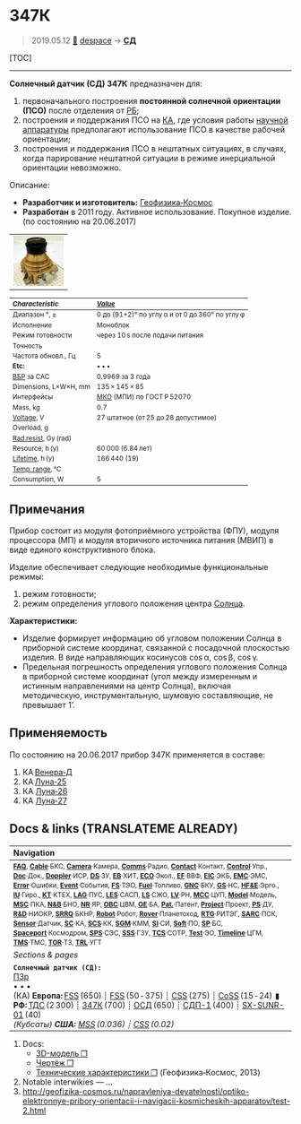 # 347К
> 2019.05.12 [🚀](../index/index.md) [despace](index.md) → **[СД](sensor.md)**

[TOC]

---

**Солнечный датчик (СД) 347К** предназначен для:

   1. первоначального построения **постоянной солнечной ориентации (ПСО)** после отделения от [РБ](lv.md);
   1. построения и поддержания ПСО на [КА](sc.md), где условия работы [научной аппаратуры](oe.md) предполагают использование ПСО в качестве рабочей ориентации;
   1. построения и поддержания ПСО в нештатных ситуациях, в случаях, когда парирование нештатной ситуации в режиме инерциальной ориентации невозможно.

Описание:

   - **Разработчик и изготовитель:** [Геофизика‑Космос](zz_geofizika_s.md)
   - **Разработан** в 2011 году. Активное использование. Покупное изделие. (по состоянию на 20.06.2017)

||
|:--|
|[![](f/sensor/347k_thumb.jpg)](f/sensor/347k.jpg)|

<small>

|*Characteristic*|*[Value](si.md)*|
|:--|:--|
|Диапазон °, ≥|0 до (91+2)° по углу α и от 0 до 360° по углу φ|
|Исполнение|Моноблок|
|Режим готовности|через 10 s после подачи питания|
|Точность||
|Частота обновл., Гц|5|
|**Etc:**|• • •|
|[ВБР](srrq.md) за САС|0.9969 за 3 года|
|Dimensions, L×W×H, mm|135 × 145 × 85|
|Интерфейсы|[МКО](mil_std_1553b.md) (МПИ) по ГОСТ Р 52070|
|Mass, kg|0.7|
|[Voltage](voltage.md), V|27 штатное (от 25 до 28 допустимое)|
|Overload, g||
|[Rad.resist](ion_rad.md), Gy (rad)||
|Resource, h (y)|60 000 (6.84 лет)|
|[Lifetime](lifetime.md), h (y)|166 440 (19)|
|[Temp. range](tcs.md), ℃||
|Consumption, W|5|

</small>



<p style="page-break-after:always"> </p>

## Примечания
Прибор состоит из модуля фотоприёмного устройства (ФПУ), модуля процессора (МП) и модуля вторичного источника питания (МВИП) в виде единого конструктивного блока.

Изделие обеспечивает следующие необходимые функциональные режимы:

   1. режим готовности;
   1. режим определения углового положения центра [Солнца](sun.md).

**Характеристики:**

   - Изделие формирует информацию об угловом положении Солнца в приборной системе координат, связанной с посадочной плоскостью изделия. В виде направляющих косинусов cos α, cos β, cos γ.
   - Предельная погрешность определения углового положения Солнца в приборной системе координат (угол между измеренным и истинным направлениями на центр Солнца), включая методическую, инструментальную, шумовую составляющие, не превышает 1’.



## Применяемость
По состоянию на 20.06.2017 прибор 347К применяется в составе:

   1. КА [Венера‑Д](венера‑д.md)
   1. КА [Луна‑25](луна_25.md)
   1. КА [Луна‑26](луна_26.md)
   1. КА [Луна‑27](луна_27.md)



<p style="page-break-after:always"> </p>

## Docs & links (TRANSLATEME ALREADY)
|Navigation|
|:--|
|<small>**[FAQ](faq.md)**, **[Cable](cable.md)**·БКС, **[Camera](cam.md)**·Камера, **[Comms](comms.md)**·Радио, **[Contact](contact.md)**·Контакт, **[Control](control.md)**·Упр., **[Doc](doc.md)**·Док., **[Doppler](doppler.md)**·ИСР, **[DS](ds.md)**·ЗУ, **[EB](eb.md)**·ХИТ, **[ECO](ecology.md)**·Экол., **[EF](ef.md)**·ВВФ, **[ElC](elc.md)**·ЭКБ, **[EMC](emc.md)**·ЭМС, **[Error](error.md)**·Ошибки, **[Event](event.md)**·События, **[FS](fs.md)**·ТЭО, **[Fuel](fuel.md)**·Топливо, **[GNC](gnc.md)**·БКУ, **[GS](scs.md)**·НС, **[HF&E](hfe.md)**·Эрго., **[IU](iu.md)**·Гиро., **[KT](kt.md)**·КТЕХ, **[LAG](lag.md)**·ПУC, **[LES](les.md)**·САСП, **[LS](ls.md)**·СЖО, **[LV](lv.md)**·РН, **[MCC](mcc.md)**·ЦУП, **[Model](model.md)**·Модель, **[MSC](sc.md)**·ПКА, **[N&B](nnb.md)**·БНО, **[NR](nr.md)**·ЯР, **[OBC](obc.md)**·ЦВМ, **[OE](oe.md)**·БА, **[Pat.](патент.md)**·Патент, **[Project](project.md)**·Проект, **[PS](ps.md)**·ДУ, **[R&D](rnd.md)**·НИОКР, **[SRRQ](srrq.md)**·БКНР, **[Robot](robotics.md)**·Робот, **[Rover](rover.md)**·Планетоход, **[RTG](rtg.md)**·РИТЭГ, **[SARC](sarc.md)**·ПСК, **[Sensor](sensor.md)**·Датчик, **[SC](sc.md)**·КА, **[SCS](scs.md)**·КК, **[SGM](sgm.md)**·КММ, **[SI](si.md)**·СИ, **[Soft](soft.md)**·ПО, **[SP](sp.md)**·БС, **[Spaceport](spaceport.md)**·Космодром, **[SPS](sps.md)**·СЭС, **[SSS](sss.md)**·ГЗУ, **[TCS](tcs.md)**·СОТР, **[Test](test.md)**·ЭО, **[Timeline](timeline.md)**·ЦГМ, **[TMS](tms.md)**·ТМС, **[TOR](tor.md)**·ТЗ, **[TRL](trl.md)**·УГТ</small>|
|*Sections & pages*|
|**`Солнечный датчик (СД):`**<br> [ПЗр](fov.md) <br>• • •<br> (КА) **Европа:** [FSS](fss_jo.md) (650) ┊ [FSS](fss.md) (50 ‑ 375) ┊ [CSS](css.md) (275) ┊ [CoSS](coss.md) (15 ‑ 24)  ▮  **РФ:** [ТДС](tds.md) (2 300) ┊ [347К](347k.md) (700) ┊ [ОСД](osd.md) (650) ┊ [СДП-1](sdp_1.md) (400) ┊ [SX-SUNR-01](sx_sunr_01.md) (40)<br> *(Кубсаты) **США:** [MSS](mss_sm.md) (0.036) ┊ [CSS](css_sm.md) (0.02)*|

   1. Docs:
      - [3D-модель ❐](f/sensor/347k.7z)
      - [Чертёж ❐](f/sensor/347k_sketch.pdf)
      - [Технические характеристики ❐](f/sensor/347k_specs.pdf) (Геофизика‑Космос, 2013)
   1. Notable interwikies — …
   1. <http://geofizika-cosmos.ru/napravleniya-deyatelnosti/optiko-elektronnye-pribory-orientacii-i-navigacii-kosmicheskih-apparatov/test-2.html>
